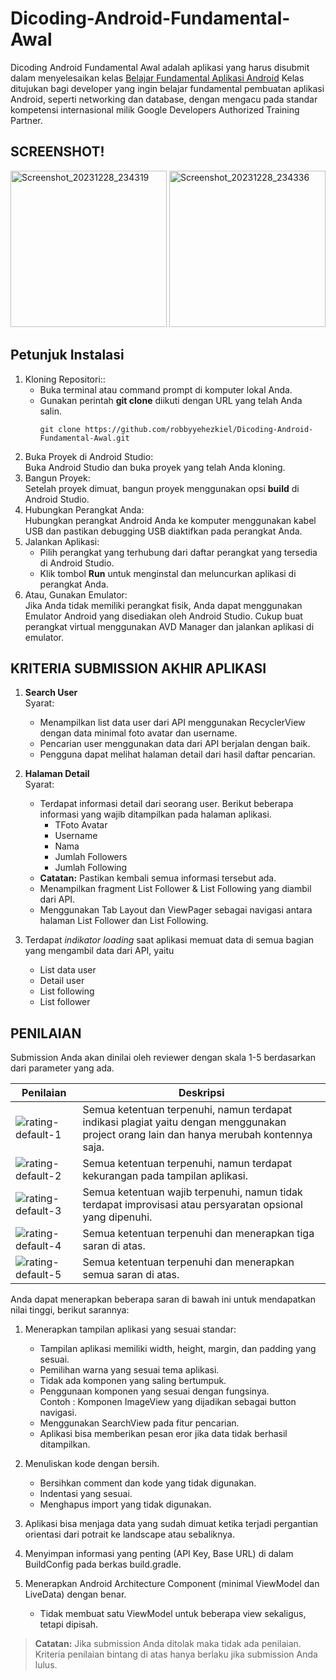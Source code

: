 # Dicoding-Android-Fundamental-Awal
Dicoding Android Fundamental Awal adalah aplikasi yang harus disubmit dalam menyelesaikan kelas [Belajar Fundamental Aplikasi Android](https://www.dicoding.com/academies/14/)
Kelas ditujukan bagi developer yang ingin belajar fundamental pembuatan aplikasi Android, seperti networking dan database, dengan mengacu pada standar kompetensi internasional milik Google Developers Authorized Training Partner. 

## SCREENSHOT!
<img src="https://github.com/robbyyehezkiel/Dicoding-Android-Fundamental-Awal/assets/107051384/4b2942ad-3a00-4444-87f5-d766e0c8443e" alt="Screenshot_20231228_234319" width="250">   
<img src="https://github.com/robbyyehezkiel/Dicoding-Android-Fundamental-Awal/assets/107051384/5d52517f-7e2b-4c82-a386-2b634c0caf75" alt="Screenshot_20231228_234336" width="250">   

## Petunjuk Instalasi
1. Kloning Repositori::
   - Buka terminal atau command prompt di komputer lokal Anda.
   - Gunakan perintah **git clone** diikuti dengan URL yang telah Anda salin.
     ```
     git clone https://github.com/robbyyehezkiel/Dicoding-Android-Fundamental-Awal.git
     ```
3. Buka Proyek di Android Studio:<br>
   Buka Android Studio dan buka proyek yang telah Anda kloning.
4. Bangun Proyek:<br>
   Setelah proyek dimuat, bangun proyek menggunakan opsi **build** di Android Studio.
5. Hubungkan Perangkat Anda:<br>
   Hubungkan perangkat Android Anda ke komputer menggunakan kabel USB dan pastikan debugging USB diaktifkan pada perangkat Anda.
7. Jalankan Aplikasi:
   - Pilih perangkat yang terhubung dari daftar perangkat yang tersedia di Android Studio.
   - Klik tombol **Run** untuk menginstal dan meluncurkan aplikasi di perangkat Anda.
8. Atau, Gunakan Emulator:<br>
   Jika Anda tidak memiliki perangkat fisik, Anda dapat menggunakan Emulator Android yang disediakan oleh Android Studio. Cukup buat perangkat virtual menggunakan AVD Manager dan jalankan aplikasi di emulator.

## KRITERIA SUBMISSION AKHIR APLIKASI

1. **Search User**<br>
   Syarat:
   - Menampilkan list data user dari API menggunakan RecyclerView dengan data minimal foto avatar dan username.
   - Pencarian user menggunakan data dari API berjalan dengan baik.
   - Pengguna dapat melihat halaman detail dari hasil daftar pencarian.
    
2. **Halaman Detail**<br>
   Syarat:
   - Terdapat informasi detail dari seorang user. Berikut beberapa informasi yang wajib ditampilkan pada halaman aplikasi. 
       - TFoto Avatar
       - Username
       - Nama
       - Jumlah Followers
       - Jumlah Following
   - **Catatan:** Pastikan kembali semua informasi tersebut ada.
   - Menampilkan fragment List Follower & List Following yang diambil dari API.
   - Menggunakan Tab Layout dan ViewPager sebagai navigasi antara halaman List Follower dan List Following.

3. Terdapat *indikator loading* saat aplikasi memuat data di semua bagian yang mengambil data dari API, yaitu
   - List data user
   - Detail user
   - List following
   - List follower 

## PENILAIAN
Submission Anda akan dinilai oleh reviewer dengan skala 1-5 berdasarkan dari parameter yang ada.<br>

| Penilaian | Deskripsi |
| --- | --- |
| ![rating-default-1](https://github.com/robbyyehezkiel/Dicoding-Android-Fundamental/assets/107051384/8a625713-034a-4758-8b41-c81539e6fcae) | Semua ketentuan terpenuhi, namun terdapat indikasi plagiat yaitu dengan menggunakan project orang lain dan hanya merubah kontennya saja. |
| ![rating-default-2](https://github.com/robbyyehezkiel/Dicoding-Android-Fundamental/assets/107051384/0e11ca8f-d1f8-4454-b5d7-4efdc6357ef7) | Semua ketentuan terpenuhi, namun terdapat kekurangan pada tampilan aplikasi. |
| ![rating-default-3](https://github.com/robbyyehezkiel/Dicoding-Android-Fundamental/assets/107051384/fb706ca0-34f1-4a99-9483-197b2778544c) | Semua ketentuan wajib terpenuhi, namun tidak terdapat improvisasi atau persyaratan opsional yang dipenuhi. |
| ![rating-default-4](https://github.com/robbyyehezkiel/Dicoding-Android-Fundamental/assets/107051384/30018266-ba2e-449b-8435-d8e6bded3787) | Semua ketentuan terpenuhi dan menerapkan tiga saran di atas. |
| ![rating-default-5](https://github.com/robbyyehezkiel/Dicoding-Android-Fundamental/assets/107051384/72a79b6f-59b6-489f-a183-6d3fe4605e7d) | Semua ketentuan terpenuhi dan menerapkan semua saran di atas. |

Anda dapat menerapkan beberapa saran di bawah ini untuk mendapatkan nilai tinggi, berikut sarannya:

1. Menerapkan tampilan aplikasi yang sesuai standar:
   - Tampilan aplikasi memiliki width, height, margin, dan padding yang sesuai.
   - Pemilihan warna yang sesuai tema aplikasi.
   - Tidak ada komponen yang saling bertumpuk.
   - Penggunaan komponen yang sesuai dengan fungsinya.<br>
     Contoh : Komponen ImageView yang dijadikan sebagai button navigasi.
   - Menggunakan SearchView pada fitur pencarian.
   - Aplikasi bisa memberikan pesan eror jika data tidak berhasil ditampilkan.
    
2. Menuliskan kode dengan bersih.
   - Bersihkan comment dan kode yang tidak digunakan.
   - Indentasi yang sesuai.
   - Menghapus import yang tidak digunakan.
3. Aplikasi bisa menjaga data yang sudah dimuat ketika terjadi pergantian orientasi dari potrait ke landscape atau sebaliknya.
4. Menyimpan informasi yang penting (API Key, Base URL) di dalam BuildConfig pada berkas build.gradle.
5. Menerapkan Android Architecture Component (minimal ViewModel dan LiveData) dengan benar.
   - Tidak membuat satu ViewModel untuk beberapa view sekaligus, tetapi dipisah.
> **Catatan:**
> Jika submission Anda ditolak maka tidak ada penilaian. Kriteria penilaian bintang di atas hanya berlaku jika submission Anda lulus.
